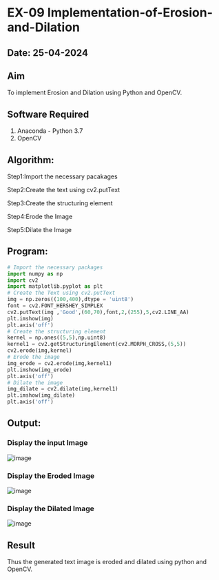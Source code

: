 # EX-09 Implementation-of-Erosion-and-Dilation
## Date: 25-04-2024
## Aim
To implement Erosion and Dilation using Python and OpenCV.
## Software Required
1. Anaconda - Python 3.7
2. OpenCV
## Algorithm:

Step1:Import the necessary pacakages

Step2:Create the text using cv2.putText

Step3:Create the structuring element

Step4:Erode the Image

Step5:Dilate the Image

## Program:

``` Python
# Import the necessary packages
import numpy as np
import cv2
import matplotlib.pyplot as plt
# Create the Text using cv2.putText
img = np.zeros((100,400),dtype = 'uint8')
font = cv2.FONT_HERSHEY_SIMPLEX
cv2.putText(img ,'Good',(60,70),font,2,(255),5,cv2.LINE_AA)
plt.imshow(img)
plt.axis('off')
# Create the structuring element
kernel = np.ones((5,5),np.uint8)
kernel1 = cv2.getStructuringElement(cv2.MORPH_CROSS,(5,5))
cv2.erode(img,kernel)
# Erode the image
img_erode = cv2.erode(img,kernel1)
plt.imshow(img_erode)
plt.axis('off')
# Dilate the image
img_dilate = cv2.dilate(img,kernel1)
plt.imshow(img_dilate)
plt.axis('off')
```
## Output:

### Display the input Image

![image](https://github.com/Darkwebnew/erosion--dilation/assets/143114486/b2c504d3-8baf-4510-9138-d5bf2152b7a6)

### Display the Eroded Image

![image](https://github.com/Darkwebnew/erosion--dilation/assets/143114486/1ddfef41-01f3-4cb7-b7a0-cbda5bf7ee0a)

### Display the Dilated Image

![image](https://github.com/Darkwebnew/erosion--dilation/assets/143114486/5d7b610c-c1e2-415b-9db4-85b3270d8479)

## Result
Thus the generated text image is eroded and dilated using python and OpenCV.
